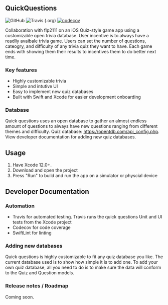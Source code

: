 ## QuickQuestions
![GitHub](https://img.shields.io/github/license/karimerobles/quickquestions)
![Travis (.org)](https://img.shields.io/travis/karimerobles/quickquestions)
[![codecov](https://codecov.io/gh/karimerobles/quickquestions/branch/master/graph/badge.svg?token=RF1QLASAI6)](undefined)

Collaboration with flp2111 on an iOS Quiz-style game app using a customizable open trivia database. User incentive is to always have a readliy avaibale trivia game. Users can set the number of questions, cateogry, and difficulty of any trivia quiz they want to have. Each game ends with showing them their results to incentives them to do better next time.

### Key features
- Highly customizable trivia
- Simple and intutive UI
- Easy to implement new quiz databases
- Built with Swift and Xcode for easier development onboarding

### Database
Quick questions uses an open database to gather an almost endless amount of questions to always have new questions ranging from different themes and difficulty. Quiz database: https://opentdb.com/api_config.php. View developer documentation for adding new quiz databases.

## Usage
1. Have Xcode 12.0+.
2. Download and open the project
3. Press "Run" to build and run the app on a simulator or physcial device

## Developer Documentation
### Automation
- Travis for automated testing. Travis runs the quick questions Unit and UI tests from the Xcode project
- Codecov for code coverage
- SwiftLint for linting

### Adding new databases
Quick questions is highly customizable to fit any quiz database you like. The current database used is to show how simple it is to add one.
To add your own quiz database, all you need to do is to make sure the data will conform to the Quiz and Question models.


### Release notes / Roadmap
Coming soon.
